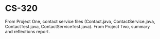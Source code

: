 # CS-320
From Project One, contact service files (Contact.java, ContactService.java, ContactTest.java, ContactServiceTest.java). From Project Two, summary and reflections report. 
